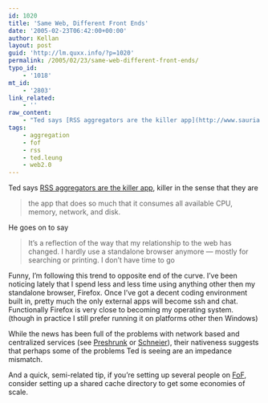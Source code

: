 ```yaml
---
id: 1020
title: 'Same Web, Different Front Ends'
date: '2005-02-23T06:42:00+00:00'
author: Kellan
layout: post
guid: 'http://lm.quxx.info/?p=1020'
permalink: /2005/02/23/same-web-different-front-ends/
typo_id:
    - '1018'
mt_id:
    - '2803'
link_related:
    - ''
raw_content:
    - "Ted says [RSS aggregators are the killer app](http://www.sauria.com/blog/computers/internet/microcontent/1227), killer in the sense that they are\r\n\r\n> the app that does so much that it consumes all available CPU, memory, \r\n> network, and disk.\r\n\r\nHe goes on to say\r\n\r\n> It\\'s a reflection of the way that my relationship to the web has changed. \r\n> I hardly use a standalone browser anymore -- mostly for searching or \r\n> printing. I don\\'t have time to go\r\n\r\nFunny, I\\'m following this trend to opposite end of the curve.  I\\'ve been noticing lately that I spend less and less time using anything other then my standalone browser, Firefox.  Once I\\'ve got a decent coding environment built in, pretty much the only external apps will become ssh and chat.  Functionally Firefox is very close to becoming my operating system. (though in practice I still prefer running it on platforms other then Windows)\r\n\r\nWhile the news has been full of the problems with network based and centralized services (see [Preshrunk](http://preshrunk.info/2005/02/paris-made-me-change-my-number.php) or [Schneier](http://www.schneier.com/blog/archives/2005/02/tmobile_hack_1.html)), their nativeness suggests that perhaps some of the problems Ted is seeing are an impedance mismatch.\r\n\r\nAnd a quick, semi-related tip, if you\\'re setting up several people on [FoF](http://minutillo.com/steve/feedonfeeds/), consider setting up a shared cache directory to get some economies of scale."
tags:
    - aggregation
    - fof
    - rss
    - ted.leung
    - web2.0
---
```


Ted says [RSS aggregators are the killer app](http://www.sauria.com/blog/computers/internet/microcontent/1227), killer in the sense that they are

> the app that does so much that it consumes all available CPU, memory, network, and disk.

He goes on to say

> It’s a reflection of the way that my relationship to the web has changed. I hardly use a standalone browser anymore — mostly for searching or printing. I don’t have time to go

Funny, I’m following this trend to opposite end of the curve. I’ve been noticing lately that I spend less and less time using anything other then my standalone browser, Firefox. Once I’ve got a decent coding environment built in, pretty much the only external apps will become ssh and chat. Functionally Firefox is very close to becoming my operating system. (though in practice I still prefer running it on platforms other then Windows)

While the news has been full of the problems with network based and centralized services (see [Preshrunk](http://preshrunk.info/2005/02/paris-made-me-change-my-number.php) or [Schneier](http://www.schneier.com/blog/archives/2005/02/tmobile*hack*1.html)), their nativeness suggests that perhaps some of the problems Ted is seeing are an impedance mismatch.

And a quick, semi-related tip, if you’re setting up several people on [FoF](http://minutillo.com/steve/feedonfeeds/), consider setting up a shared cache directory to get some economies of scale.